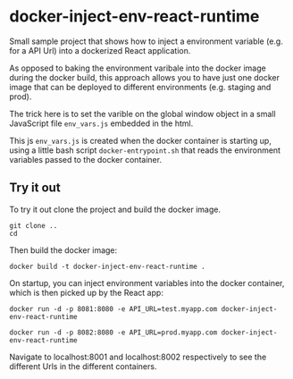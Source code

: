 # docker-inject-env-react-runtime

Small sample project that shows how to inject a environment variable (e.g. for a API Url) into a dockerized React application.

As opposed to baking the environment varibale into the docker image during the docker build, this approach allows you to have just one docker image that can be deployed to different environments (e.g. staging and prod). 

The trick here is to set the varible on the global window object in a small JavaScript file `env_vars.js` embedded in the html.

This js `env_vars.js` is created when the docker container is starting up, using a little bash script `docker-entrypoint.sh` that reads the environment variables passed to the docker container.

## Try it out

To try it out clone the project and build the docker image.

```
git clone ..
cd 
```

Then build the docker image:

```
docker build -t docker-inject-env-react-runtime .
```

On startup, you can inject environment variables into the docker container, which is then picked up by the React app:

```
docker run -d -p 8081:8080 -e API_URL=test.myapp.com docker-inject-env-react-runtime

docker run -d -p 8082:8080 -e API_URL=prod.myapp.com docker-inject-env-react-runtime
```

Navigate to localhost:8001 and localhost:8002 respectively to see the different Urls in the different containers.